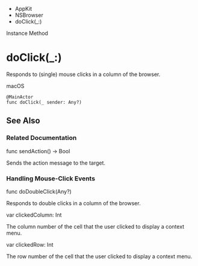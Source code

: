 

- AppKit
- NSBrowser
-  doClick(\_:) 

Instance Method

# doClick(\_:)

Responds to (single) mouse clicks in a column of the browser.

macOS

``` source
@MainActor
func doClick(_ sender: Any?)
```

## See Also

### Related Documentation

func sendAction() -> Bool

Sends the action message to the target.

### Handling Mouse-Click Events

func doDoubleClick(Any?)

Responds to double clicks in a column of the browser.

var clickedColumn: Int

The column number of the cell that the user clicked to display a context menu.

var clickedRow: Int

The row number of the cell that the user clicked to display a context menu.

